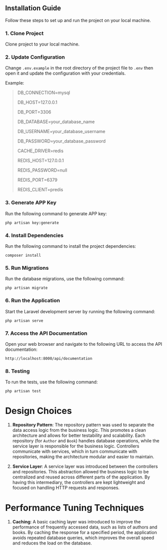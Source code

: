 
## Installation Guide

  

Follow these steps to set up and run the project on your local machine.

  

### 1. Clone Project

  

Clone project to your local machine.

  

### 2. Update Configuration

  

Change `.env.example` in the root directory of the project file to `.env` then open it and update the configuration with your credentials.

  

Example:

> DB_CONNECTION=mysql
> 
> DB_HOST=127.0.0.1
> 
> DB_PORT=3306
> 
> DB_DATABASE=your_database_name
> 
> DB_USERNAME=your_database_username
> 
> DB_PASSWORD=your_database_password
> 
> CACHE_DRIVER=redis
> 
> REDIS_HOST=127.0.0.1
>
> REDIS_PASSWORD=null
>
> REDIS_PORT=6379
>
> REDIS_CLIENT=predis

  
### 3. Generate APP Key

  

Run the following command to generate APP key:

  

`php artisan key:generate`



### 4. Install Dependencies

  

Run the following command to install the project dependencies:

  

`composer install`

  

### 5. Run Migrations

  

Run the database migrations, use the following command:

  

`php artisan migrate`

  

### 6. Run the Application

  

Start the Laravel development server by running the following command:

  

`php artisan serve`

  

### 7. Access the API Documentation

  

Open your web browser and navigate to the following URL to access the API documentation:

  

`http://localhost:8000/api/documentation`

  

### 8. Testing

To run the tests, use the following command:

  

`php artisan test`


# Design Choices

1.  **Repository Pattern**: The repository pattern was used to separate the data access logic from the business logic. This promotes a clean architecture and allows for better testability and scalability. Each repository (for `Author` and `Book`) handles database operations, while the service layer is responsible for the business logic. Controllers communicate with services, which in turn communicate with repositories, making the architecture modular and easier to maintain.
    
2.  **Service Layer**: A service layer was introduced between the controllers and repositories. This abstraction allowed the business logic to be centralized and reused across different parts of the application. By having this intermediary, the controllers are kept lightweight and focused on handling HTTP requests and responses.

# Performance Tuning Techniques

 1. **Caching**: A basic caching layer was introduced to improve the performance of frequently accessed data, such as lists of authors and books. By caching the response for a specified period, the application avoids repeated database queries, which improves the overall speed and reduces the load on the database.